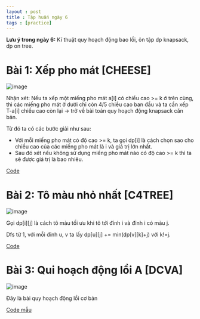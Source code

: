 ```yaml
---
layout : post
title : Tập huấn ngày 6
tags : [practice]
---
```


**Lưu ý trong ngày 6:** Kĩ thuật quy hoạch động bao lồi, ôn tập dp knapsack, dp on tree.

# Bài 1: Xếp pho mát [CHEESE]

![image](https://user-images.githubusercontent.com/69662229/134177958-76568bdc-3530-41c5-8c90-0c61a897933b.png)

Nhận xét: Nếu ta xếp một miếng pho mát a[i] có chiều cao >= k ở trên cùng, thì các miếng pho mát ở dưới chỉ còn 4/5 chiều cao ban đầu và ta cần xếp T-a[i] chiều cao còn lại -> trở về bài toán quy hoạch động knapsack căn bản.

Từ đó ta có các bước giải như sau:

- Với mỗi miếng pho mát có độ cao >= k, ta gọi dp[i] là cách chọn sao cho chiều cao của các miếng pho mát là i và giá trị lớn nhất.
- Sau đó xét nếu không sử dụng miếng pho mát nào có độ cao >= k thì ta sẽ được giá trị là bao nhiêu.

[Code](https://pastebin.com/ejkbNKec)

# Bài 2: Tô màu nhỏ nhất [C4TREE]

![image](https://user-images.githubusercontent.com/69662229/134178894-e562f444-aeaa-4b40-86c8-8bc0da22892d.png)

Gọi dp[i][j] là cách tô màu tối ưu khi tô tới đỉnh i và đỉnh i có màu j.

Dfs từ 1, với mỗi đỉnh u, v ta lấy dp[u][j] += min(dp[v][k]+j) với k!=j.

[Code](https://pastebin.com/kPJgqiea)

# Bài 3: Qui hoạch động lồi A [DCVA]

![image](https://user-images.githubusercontent.com/69662229/134179444-a24fc3c0-e17d-4d09-bb94-6fb4aa8749a0.png)

Đây là bài quy hoạch động lồi cơ bản

[Code mẫu](https://pastebin.com/tg1ifWD2)
